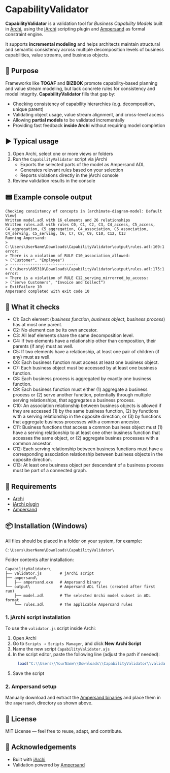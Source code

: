 # CapabilityValidator

**CapabilityValidator** is a validation tool for *Business Capability Models* built in [Archi](https://www.archimatetool.com/), using the [jArchi](https://github.com/archimatetool/archi-scripting-plugin) scripting plugin and [Ampersand](https://www.ampersandtarski.org/) as formal constraint engine.

It supports **incremental modeling** and helps architects maintain structural and semantic consistency across multiple decomposition levels of business capabilities, value streams, and business objects.

## 🎯 Purpose

Frameworks like **TOGAF** and **BIZBOK** promote capability-based planning and value stream modeling, but lack concrete rules for consistency and model integrity.  **CapabilityValidator** fills that gap by:

- Checking consistency of capability hierarchies (e.g. decomposition, unique parent)
- Validating object usage, value stream alignment, and cross-level access
- Allowing **partial models** to be validated incrementally
- Providing fast feedback **inside Archi** without requiring model completion

## ▶️ Typical usage

1. Open Archi, select one or more views or folders
2. Run the `CapabilityValidator` script via jArchi
    - Exports the selected parts of the model as Ampersand ADL
    - Generates relevant rules based on your selection
    - Reports violations directly in the jArchi console
3. Review validation results in the console

## 📟 Example console output

```
Checking consistency of concepts in [archimate-diagram-model: Default View]
Written model.adl with 16 elements and 26 relationships
Written rules.adl with rules C0, C1, C2, C3, C4_access, C5_access, C4_aggregation, C5_aggregation, C4_association, C5_association, C4_serving, C5_serving, C6, C7, C8, C9, C10, C12, C13
Running Ampersand:
> C:\Users\UserName\Downloads\CapabilityValidator\output\rules.adl:169:1 error:
> There is a violation of RULE C10_association_allowed:
> ("Customer", "Employee")
> ------------------------------
> C:\Users\605310\Downloads\CapabilityValidator\output\rules.adl:175:1 error:
> There is a violation of RULE C12_serving_mirrorred_by_access:
> ("Serve Customers", "Invoice and Collect")
> ExitFailure 10
Ampersand completed with exit code 10
```

## 🧪 What it checks

- C1: Each element (*business function*, *business object*, *business process*) has at most one parent.
- C2: No element can be its own ancestor.
- C3: All leaf elements share the same decomposition level.
- C4: If two elements have a relationship other than composition, their parents (if any) must as well.
- C5: If two elements have a relationship, at least one pair of children (if any) must as well.
- C6: Each business function must access at least one business object.
- C7: Each business object must be accessed by at least one business function.
- C8: Each business process is aggregated by exactly one business function.
- C9: Each business function must either (1) aggregate a business process or (2) serve another function, potentially through multiple serving relationships, that aggregates a business process.
- C10: An association relationship between business objects is allowed if they are accessed (1) by the same business function, (2) by functions with a serving relationship in the opposite direction, or (3) by functions that aggregate business processes with a common ancestor.
- C11: Business functions that access a common business object must (1) have a serving relationship to at least one other business function that accesses the same object, or (2) aggregate busines processes with a common ancestor.
- C12: Each serving relationship between business functions must have a corresponding association relationship between business objects in the opposite direction.
- C13: At least one business object per descendant of a business process must be part of a connected graph.

## 🔧 Requirements

- [Archi](https://www.archimatetool.com/)
- [jArchi plugin](https://github.com/archimatetool/archi-scripting-plugin)
- [Ampersand](https://github.com/AmpersandTarski/Ampersand)


## 📦 Installation (Windows)

All files should be placed in a folder on your system, for example:
```
C:\Users\UserName\Downloads\CapabilityValidator\
```
Folder contents after installation:
```
CapabilityValidator\
├── validator.js        # jArchi script
├── ampersand\
│   ├── ampersand.exe   # Ampersand binary
└── output\             # Ampersand ADL files (created after first run)
    ├── model.adl       # The selected Archi model subset in ADL format
    └── rules.adl       # The applicable Ampersand rules
```

### 1. jArchi script installation
To use the `validator.js` script inside Archi:
1.  Open Archi
2.  Go to `Scripts → Scripts Manager`, and click **New Archi Script**
3.  Name the new script `CapabilityValidator.ajs`
4.  In the script editor, paste the following line (adjust the path if needed):
	```javascript
      load("C:\\Users\\YourName\\Downloads\\CapabilityValidator\\validator.js");
5.  Save the script

### 2. Ampersand setup
Manually download and extract the [Ampersand binaries](https://github.com/AmpersandTarski/Ampersand/releases) and place them in the `ampersand\` directory as shown above.


## 📜 License

MIT License — feel free to reuse, adapt, and contribute.

## 🔗 Acknowledgements

- Built with [jArchi](https://github.com/archimatetool/archi-scripting-plugin)
- Validation powered by [Ampersand](https://www.ampersandtarski.org/)
